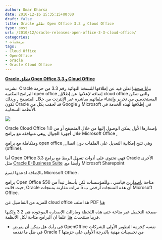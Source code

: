 ```yaml
---
author: Omar Kharsa
date: 2010-12-16 15:35:15+00:00
draft: false
title: Oracle تطلق Open Office 3.3 و Cloud Office
type: post
url: /2010/12/oracle-releases-open-office-3-3-cloud-office/
categories:
- برمجيات
tags:
- Cloud Office
- OpenOffice
- oracle
- Oracle Cloud Office
---
```


[**Oracle تطلق Open Office 3.3 و Cloud Office**](https://www.it-scoop.com/2010/12/oracle-releases-open-office-3-3-cloud-office)


نشرت  Oracle [بيانا صحفيا](http://www.oracle.com/us/corporate/press/195766) تعلن فيه عن إطلاقها للنسخة النهائية رقم 3.3 من حزمة البرامج المكتبية open office ,إضافة لإعلانها عن إطلاق cloud office والتي تمكن المستخدمين من تحرير وإنشاء ملفاتهم مباشرة عبر الإنترنت من خلال المتصفح , وبذلك تكون Oracle قد لحقت بكل من Google و Microsoft في إطلاقها لهذه الخدمة في اﻷنظمة السحابية.

[![](https://www.it-scoop.com/wp-content/uploads/2010/07/Oracle-logo-300x75.png)
](https://www.it-scoop.com/2010/12/oracle-releases-open-office-3-3-cloud-office)

Oracle Cloud Office 1.0 بإصدارها اﻷول يمكن الوصول إليها من خلال المتصفح أو من خلال أجهزة الجوال ,وهي متوافقة مع برامج Microsoft Office ,

ومتكاملة مع برامج open office ,وهي تتيح إمكانية التعديل على الملفات دون اتصال (offline).

أما Open Office 3.3 فهي تحتوي على أدوات تسهل الربط مع برامج Oracle اﻷخرى مثل [Oracle E-Business Suite](http://www.oracle.com/us/products/applications/ebusiness/index.html) ,وأيضا مع Microsoft Sharepoint

بالإضافة لدعمها لصيغ Microsoft Office .

برامج Open Office متاحة [بإصدارين](https://shop.oracle.com/pls/ostore/product?p1=oracleoffice&sc=ocom_openoffice) قياسي ،.وللمؤسسات لكن بأسعار تبدأ من 50$ ,حيث قالت Oracle أن هذه المنتجات أرخص ب 5 مرات مقارنة بمنتجات Microsoft Office.

للمزيد من التفاصيل عن cloud office هذا ملف PDF [هنا](http://www.oracle.com/us/products/applications/open-office/oracle-cloud-office-195105.pdf)

صفحة التحميل غير متاحة حتى هذه اللحظة ومازالت الإصدارة الموجودة هي 3.2 ولكنها قريبا ستتحدث [هنا](http://download.openoffice.org/other.html#tested-full) علما ان البرامج متاحة لكل اﻷنظمة.

- في رأيك هل يمكن أن يفرض OpenOffice نفسه كحزمة التطوير الأولى للشركات في ظل ما تقدمه Oracle من تحسينات مهنية بالدرجة الأولى على حزمتها ؟
